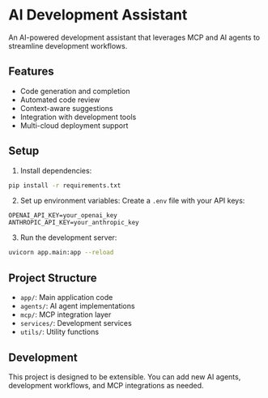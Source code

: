# AI Development Assistant

An AI-powered development assistant that leverages MCP and AI agents to streamline development workflows.

## Features

- Code generation and completion
- Automated code review
- Context-aware suggestions
- Integration with development tools
- Multi-cloud deployment support

## Setup

1. Install dependencies:
```bash
pip install -r requirements.txt
```

2. Set up environment variables:
Create a `.env` file with your API keys:
```
OPENAI_API_KEY=your_openai_key
ANTHROPIC_API_KEY=your_anthropic_key
```

3. Run the development server:
```bash
uvicorn app.main:app --reload
```

## Project Structure

- `app/`: Main application code
- `agents/`: AI agent implementations
- `mcp/`: MCP integration layer
- `services/`: Development services
- `utils/`: Utility functions

## Development

This project is designed to be extensible. You can add new AI agents, development workflows, and MCP integrations as needed.
